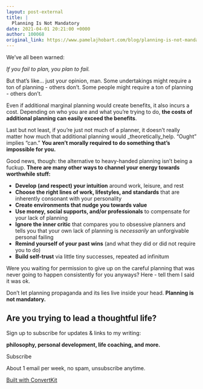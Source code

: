 ```yaml
---
layout: post-external
title: |
  Planning Is Not Mandatory
date: 2021-04-01 20:21:00 +0000
author: 100068
original_link: https://www.pamelajhobart.com/blog/planning-is-not-mandatory
---
```


We’ve all been warned:

_If you fail to plan, you plan to fail._

But that’s like… just your opinion, man. Some undertakings might require a ton of planning - others don’t. Some people might require a ton of planning - others don’t.

Even if additional marginal planning would create benefits, it also incurs a cost. Depending on who you are and what you’re trying to do, **the costs of additional planning can easily exceed the benefits**.

Last but not least, if you’re just not much of a planner, it doesn’t really matter how much that additional planning would \_theoretically\_help. “Ought” implies “can.” **You aren’t morally required to do something that’s impossible for you.**

Good news, though: the alternative to heavy-handed planning isn’t being a fuckup. **There are many other ways to channel your energy towards worthwhile stuff:**

- **Develop (and respect) your intuition** around work, leisure, and rest
- **Choose the right lines of work, lifestyles, and standards** that are inherently consonant with your personality 
- **Create environments that nudge you towards value**
- **Use money, social supports, and/or professionals** to compensate for your lack of planning
- **Ignore the inner critic** that compares you to obsessive planners and tells you that your own lack of planning is _necessarily_ an unforgivable personal failing
- **Remind yourself of your past wins** (and what they did or did not require you to do)
- **Build self-trust** via little tiny successes, repeated ad infinitum 

Were you waiting for permission to give up on the careful planning that was never going to happen consistently for you anyways? Here - tell them I said it was ok.

Don’t let planning propaganda and its lies live inside your head. **Planning is not mandatory.**

## Are you trying to lead a thoughtful life?

Sign up to subscribe for updates & links to my writing:

**philosophy, personal development, life coaching, and more.**

Subscribe

About 1 email per week, no spam, unsubscribe anytime.

[Built with ConvertKit](https://convertkit.com?utm_source=dynamic&utm_medium=referral&utm_campaign=poweredby&utm_content=form)

